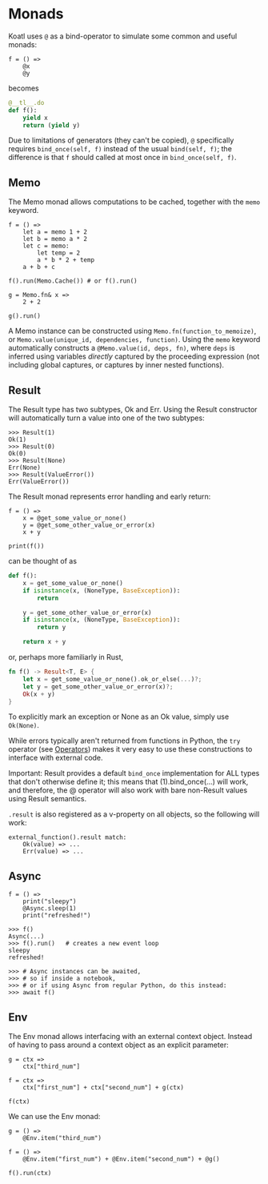 # Monads

Koatl uses `@` as a bind-operator to simulate some common and useful monads:

```koatl
f = () =>
    @x
    @y
```

becomes

```python
@__tl__.do
def f():
    yield x
    return (yield y)
```

Due to limitations of generators (they can't be copied), `@` specifically requires `bind_once(self, f)` instead of the usual `bind(self, f)`;
the difference is that `f` should called at most once in `bind_once(self, f)`.

## Memo

The Memo monad allows computations to be cached, together with the `memo` keyword.

```koatl
f = () =>
    let a = memo 1 + 2
    let b = memo a * 2
    let c = memo:
        let temp = 2
        a * b * 2 + temp
    a + b + c

f().run(Memo.Cache()) # or f().run()

g = Memo.fn& x =>
    2 + 2

g().run()
```

A Memo instance can be constructed using `Memo.fn(function_to_memoize)`, or `Memo.value(unique_id, dependencies, function)`.
Using the `memo` keyword automatically constructs a `@Memo.value(id, deps, fn)`, where `deps` is inferred using variables _directly_ captured by the proceeding expression (not including global captures, or captures by inner nested functions).

## Result

The Result type has two subtypes, Ok and Err. Using the Result constructor will automatically turn a value into one of the two subtypes:

```koatl
>>> Result(1)
Ok(1)
>>> Result(0)
Ok(0)
>>> Result(None)
Err(None)
>>> Result(ValueError())
Err(ValueError())
```

The Result monad represents error handling and early return:

```koatl
f = () =>
    x = @get_some_value_or_none()
    y = @get_some_other_value_or_error(x)
    x + y

print(f())
```

can be thought of as

```python
def f():
    x = get_some_value_or_none()
    if isinstance(x, (NoneType, BaseException)):
        return

    y = get_some_other_value_or_error(x)
    if isinstance(x, (NoneType, BaseException)):
        return y

    return x + y
```

or, perhaps more familiarly in Rust,

```rust
fn f() -> Result<T, E> {
    let x = get_some_value_or_none().ok_or_else(...)?;
    let y = get_some_other_value_or_error(x)?;
    Ok(x + y)
}
```

To explicitly mark an exception or None as an Ok value, simply use `Ok(None)`.

While errors typically aren't returned from functions in Python, the `try` operator (see [Operators](operators)) makes it very easy to use these constructions to interface with external code.

Important: Result provides a default `bind_once` implementation for ALL types that don't otherwise define it;
this means that (1).bind_once(...) will work, and therefore, the @ operator will also work with bare non-Result values using Result semantics.

`.result` is also registered as a v-property on all objects, so the following will work:

```koatl
external_function().result match:
    Ok(value) => ...
    Err(value) => ...
```

## Async

```koatl
f = () =>
    print("sleepy")
    @Async.sleep(1)
    print("refreshed!")

>>> f()
Async(...)
>>> f().run()   # creates a new event loop
sleepy
refreshed!

>>> # Async instances can be awaited,
>>> # so if inside a notebook,
>>> # or if using Async from regular Python, do this instead:
>>> await f()
```

## Env

The Env monad allows interfacing with an external context object.
Instead of having to pass around a context object as an explicit parameter:

```koatl
g = ctx =>
    ctx["third_num"]

f = ctx =>
    ctx["first_num"] + ctx["second_num"] + g(ctx)

f(ctx)
```

We can use the Env monad:

```koatl
g = () =>
    @Env.item("third_num")

f = () =>
    @Env.item("first_num") + @Env.item("second_num") + @g()

f().run(ctx)
```

